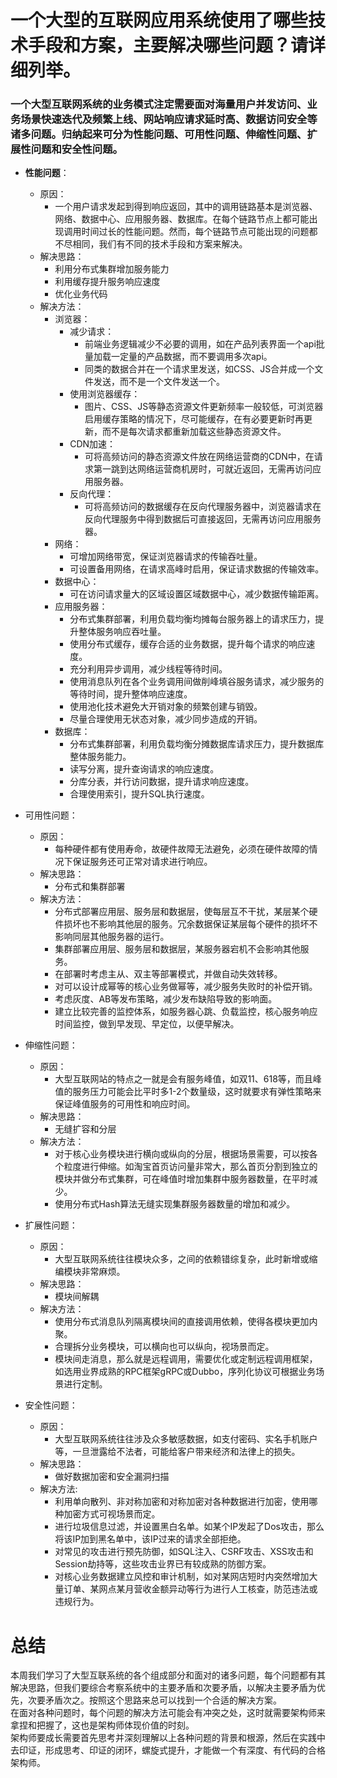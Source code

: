 #   一个大型的互联网应用系统使用了哪些技术手段和方案，主要解决哪些问题？请详细列举。   
###  一个大型互联网系统的业务模式注定需要面对海量用户并发访问、业务场景快速迭代及频繁上线、网站响应请求延时高、数据访问安全等诸多问题。归纳起来可分为性能问题、可用性问题、伸缩性问题、扩展性问题和安全性问题。  
- **性能问题**：
    - 原因：
        - 一个用户请求发起到得到响应返回，其中的调用链路基本是浏览器、网络、数据中心、应用服务器、数据库。在每个链路节点上都可能出现调用时间过长的性能问题。然而，每个链路节点可能出现的问题都不尽相同，我们有不同的技术手段和方案来解决。  
    - 解决思路：
        - 利用分布式集群增加服务能力
        - 利用缓存提升服务响应速度  
        - 优化业务代码  
    - 解决方法：
        - 浏览器：
            - 减少请求：
                - 前端业务逻辑减少不必要的调用，如在产品列表界面一个api批量加载一定量的产品数据，而不要调用多次api。  
                - 同类的数据合并在一个请求里发送，如CSS、JS合并成一个文件发送，而不是一个文件发送一个。  
            - 使用浏览器缓存：
                - 图片、CSS、JS等静态资源文件更新频率一般较低，可浏览器启用缓存策略的情况下，尽可能缓存，在有必要更新时再更新，而不是每次请求都重新加载这些静态资源文件。  
            - CDN加速：
                - 可将高频访问的静态资源文件放在网络运营商的CDN中，在请求第一跳到达网络运营商机房时，可就近返回，无需再访问应用服务器。  
            - 反向代理：
                - 可将高频访问的数据缓存在反向代理服务器中，浏览器请求在反向代理服务中得到数据后可直接返回，无需再访问应用服务器。  
        - 网络：
            - 可增加网络带宽，保证浏览器请求的传输吞吐量。  
            - 可设置备用网络，在请求高峰时启用，保证请求数据的传输效率。  
        - 数据中心：
            - 可在访问请求量大的区域设置区域数据中心，减少数据传输距离。  
        - 应用服务器：
            - 分布式集群部署，利用负载均衡均摊每台服务器上的请求压力，提升整体服务响应吞吐量。  
            - 使用分布式缓存，缓存合适的业务数据，提升每个请求的响应速度。  
            - 充分利用异步调用，减少线程等待时间。  
            - 使用消息队列在各个业务调用间做削峰填谷服务请求，减少服务的等待时间，提升整体响应速度。  
            - 使用池化技术避免大开销对象的频繁创建与销毁。  
            - 尽量合理使用无状态对象，减少同步造成的开销。  
        - 数据库：
            - 分布式集群部署，利用负载均衡分摊数据库请求压力，提升数据库整体服务能力。  
            - 读写分离，提升查询请求的响应速度。  
            - 分库分表，并行访问数据，提升请求响应速度。  
            - 合理使用索引，提升SQL执行速度。  
            
- 可用性问题：
    - 原因：
        - 每种硬件都有使用寿命，故硬件故障无法避免，必须在硬件故障的情况下保证服务还可正常对请求进行响应。  
    - 解决思路：  
        - 分布式和集群部署    
    - 解决方法：  
        - 分布式部署应用层、服务层和数据层，使每层互不干扰，某层某个硬件损坏也不影响其他层的服务。冗余数据保证某层每个硬件的损坏不影响同层其他服务器的运行。    
        - 集群部署应用层、服务层和数据层，某服务器宕机不会影响其他服务。  
        - 在部署时考虑主从、双主等部署模式，并做自动失效转移。  
        - 对可以设计成幂等的核心业务做幂等，减少服务失败时的补偿开销。  
        - 考虑灰度、AB等发布策略，减少发布缺陷导致的影响面。  
        - 建立比较完善的监控体系，如服务器心跳、负载监控，核心服务响应时间监控，做到早发现、早定位，以便早解决。  
   
- 伸缩性问题：  
    - 原因：  
        - 大型互联网站的特点之一就是会有服务峰值，如双11、618等，而且峰值的服务压力可能会比平时多1-2个数量级，这时就要求有弹性策略来保证峰值服务的可用性和响应时间。  
    - 解决思路：  
        - 无缝扩容和分层
    - 解决方法：  
        - 对于核心业务模块进行横向或纵向的分层，根据场景需要，可以按各个粒度进行伸缩。如淘宝首页访问量非常大，那么首页分割到独立的模块并做分布式集群，可在峰值时增加集群中服务器数量，在平时减少。  
        - 使用分布式Hash算法无缝实现集群服务器数量的增加和减少。  
   
- 扩展性问题：  
    - 原因：  
        - 大型互联网系统往往模块众多，之间的依赖错综复杂，此时新增或缩编模块非常麻烦。  
    - 解决思路：  
        - 模块间解耦  
    - 解决方法：  
        - 使用分布式消息队列隔离模块间的直接调用依赖，使得各模块更加内聚。  
        - 合理拆分业务模块，可以横向也可以纵向，视场景而定。  
        - 模块间走消息，那么就是远程调用，需要优化或定制远程调用框架，如选用业界成熟的RPC框架gRPC或Dubbo，序列化协议可根据业务场景进行定制。  
        
- 安全性问题：  
    - 原因：  
        - 大型互联网系统往往涉及众多敏感数据，如支付密码、实名手机账户等，一旦泄露给不法者，可能给客户带来经济和法律上的损失。  
    - 解决思路：  
        - 做好数据加密和安全漏洞扫描  
    - 解决方法:  
        - 利用单向散列、非对称加密和对称加密对各种数据进行加密，使用哪种加密方式可视场景而定。  
        - 进行垃圾信息过滤，并设置黑白名单。如某个IP发起了Dos攻击，那么将该IP加到黑名单中，该IP过来的请求全部拒绝。  
        - 对常见的攻击进行预先防御，如SQL注入、CSRF攻击、XSS攻击和Session劫持等，这些攻击业界已有较成熟的防御方案。  
        - 对核心业务数据建立风控和审计机制，如对某网店短时内突然增加大量订单、某网点某月营收金额异动等行为进行人工核查，防范违法或违规行为。  
     

#  总结  
本周我们学习了大型互联系统的各个组成部分和面对的诸多问题，每个问题都有其解决思路，但我们要综合考察系统中的主要矛盾和次要矛盾，以解决主要矛盾为优先，次要矛盾次之。按照这个思路来总可以找到一个合适的解决方案。   
在面对各种问题时，每个问题的解决方法可能会有冲突之处，这时就需要架构师来拿捏和把握了，这也是架构师体现价值的时刻。   
架构师要成长需要首先思考并深刻理解以上各种问题的背景和根源，然后在实践中去印证，形成思考、印证的闭环，螺旋式提升，才能做一个有深度、有代码的合格架构师。  

